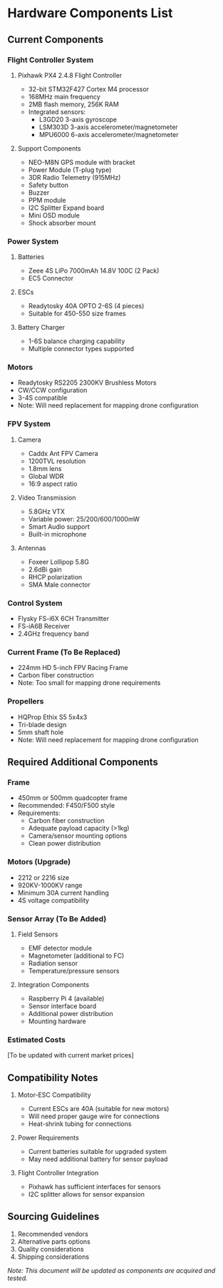 # Hardware Components List

## Current Components

### Flight Controller System

1. Pixhawk PX4 2.4.8 Flight Controller

   - 32-bit STM32F427 Cortex M4 processor
   - 168MHz main frequency
   - 2MB flash memory, 256K RAM
   - Integrated sensors:
     - L3GD20 3-axis gyroscope
     - LSM303D 3-axis accelerometer/magnetometer
     - MPU6000 6-axis accelerometer/magnetometer

2. Support Components
   - NEO-M8N GPS module with bracket
   - Power Module (T-plug type)
   - 3DR Radio Telemetry (915MHz)
   - Safety button
   - Buzzer
   - PPM module
   - I2C Splitter Expand board
   - Mini OSD module
   - Shock absorber mount

### Power System

1. Batteries

   - Zeee 4S LiPo 7000mAh 14.8V 100C (2 Pack)
   - EC5 Connector

2. ESCs

   - Readytosky 40A OPTO 2-6S (4 pieces)
   - Suitable for 450-550 size frames

3. Battery Charger
   - 1-6S balance charging capability
   - Multiple connector types supported

### Motors

- Readytosky RS2205 2300KV Brushless Motors
- CW/CCW configuration
- 3-4S compatible
- Note: Will need replacement for mapping drone configuration

### FPV System

1. Camera

   - Caddx Ant FPV Camera
   - 1200TVL resolution
   - 1.8mm lens
   - Global WDR
   - 16:9 aspect ratio

2. Video Transmission

   - 5.8GHz VTX
   - Variable power: 25/200/600/1000mW
   - Smart Audio support
   - Built-in microphone

3. Antennas
   - Foxeer Lollipop 5.8G
   - 2.6dBi gain
   - RHCP polarization
   - SMA Male connector

### Control System

- Flysky FS-i6X 6CH Transmitter
- FS-iA6B Receiver
- 2.4GHz frequency band

### Current Frame (To Be Replaced)

- 224mm HD 5-inch FPV Racing Frame
- Carbon fiber construction
- Note: Too small for mapping drone requirements

### Propellers

- HQProp Ethix S5 5x4x3
- Tri-blade design
- 5mm shaft hole
- Note: Will need replacement for mapping drone configuration

## Required Additional Components

### Frame

- 450mm or 500mm quadcopter frame
- Recommended: F450/F500 style
- Requirements:
  - Carbon fiber construction
  - Adequate payload capacity (>1kg)
  - Camera/sensor mounting options
  - Clean power distribution

### Motors (Upgrade)

- 2212 or 2216 size
- 920KV-1000KV range
- Minimum 30A current handling
- 4S voltage compatibility

### Sensor Array (To Be Added)

1. Field Sensors

   - EMF detector module
   - Magnetometer (additional to FC)
   - Radiation sensor
   - Temperature/pressure sensors

2. Integration Components
   - Raspberry Pi 4 (available)
   - Sensor interface board
   - Additional power distribution
   - Mounting hardware

### Estimated Costs

[To be updated with current market prices]

## Compatibility Notes

1. Motor-ESC Compatibility

   - Current ESCs are 40A (suitable for new motors)
   - Will need proper gauge wire for connections
   - Heat-shrink tubing for connections

2. Power Requirements

   - Current batteries suitable for upgraded system
   - May need additional battery for sensor payload

3. Flight Controller Integration
   - Pixhawk has sufficient interfaces for sensors
   - I2C splitter allows for sensor expansion

## Sourcing Guidelines

1. Recommended vendors
2. Alternative parts options
3. Quality considerations
4. Shipping considerations

_Note: This document will be updated as components are acquired and tested._
